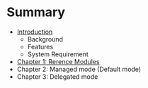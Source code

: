 # Summary

* [Introduction](README.md)
   * Background
   * Features
   * System Requirement
* [Chapter 1: Rerence Modules](chapter1.md)
* Chapter 2: Managed mode (Default mode)
* Chapter 3: Delegated mode

